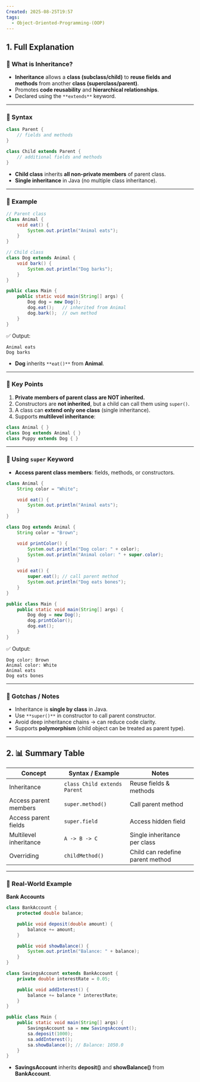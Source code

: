```yaml
---
Created: 2025-08-25T19:57
tags:
  - Object-Oriented-Programming-(OOP)
---
```

## 1. Full Explanation

### 🔹 What is Inheritance?

- **Inheritance** allows a **class (subclass/child)** to **reuse fields and methods** from another **class (superclass/parent)**.
- Promotes **code reusability** and **hierarchical relationships**.
- Declared using the `**extends**` keyword.

---

### 🔹 Syntax

```Java
class Parent {
    // fields and methods
}

class Child extends Parent {
    // additional fields and methods
}

```

- **Child class** inherits **all non-private members** of parent class.
- **Single inheritance** in Java (no multiple class inheritance).

---

### 🔹 Example

```Java
// Parent class
class Animal {
    void eat() {
        System.out.println("Animal eats");
    }
}

// Child class
class Dog extends Animal {
    void bark() {
        System.out.println("Dog barks");
    }
}

public class Main {
    public static void main(String[] args) {
        Dog dog = new Dog();
        dog.eat();   // inherited from Animal
        dog.bark();  // own method
    }
}

```

✅ Output:

```Plain
Animal eats
Dog barks

```

- **Dog** inherits `**eat()**` from **Animal**.

---

### 🔹 Key Points

1. **Private members of parent class are NOT inherited.**
2. Constructors are **not inherited**, but a child can call them using `super()`.
3. A class can **extend only one class** (single inheritance).
4. Supports **multilevel inheritance**:

```Java
class Animal { }
class Dog extends Animal { }
class Puppy extends Dog { }

```

---

### 🔹 Using `super` Keyword

- **Access parent class members**: fields, methods, or constructors.

```Java
class Animal {
    String color = "White";

    void eat() {
        System.out.println("Animal eats");
    }
}

class Dog extends Animal {
    String color = "Brown";

    void printColor() {
        System.out.println("Dog color: " + color);
        System.out.println("Animal color: " + super.color);
    }

    void eat() {
        super.eat(); // call parent method
        System.out.println("Dog eats bones");
    }
}

public class Main {
    public static void main(String[] args) {
        Dog dog = new Dog();
        dog.printColor();
        dog.eat();
    }
}

```

✅ Output:

```Plain
Dog color: Brown
Animal color: White
Animal eats
Dog eats bones

```

---

### 🔹 Gotchas / Notes

- Inheritance is **single by class** in Java.
- Use `**super()**` in constructor to call parent constructor.
- Avoid deep inheritance chains → can reduce code clarity.
- Supports **polymorphism** (child object can be treated as parent type).

---

## 2. 📊 Summary Table

|Concept|Syntax / Example|Notes|
|---|---|---|
|Inheritance|`class Child extends Parent`|Reuse fields & methods|
|Access parent members|`super.method()`|Call parent method|
|Access parent fields|`super.field`|Access hidden field|
|Multilevel inheritance|`A -> B -> C`|Single inheritance per class|
|Overriding|`childMethod()`|Child can redefine parent method|

---

### 🔹 Real-World Example

**Bank Accounts**

```Java
class BankAccount {
    protected double balance;

    public void deposit(double amount) {
        balance += amount;
    }

    public void showBalance() {
        System.out.println("Balance: " + balance);
    }
}

class SavingsAccount extends BankAccount {
    private double interestRate = 0.05;

    public void addInterest() {
        balance += balance * interestRate;
    }
}

public class Main {
    public static void main(String[] args) {
        SavingsAccount sa = new SavingsAccount();
        sa.deposit(1000);
        sa.addInterest();
        sa.showBalance(); // Balance: 1050.0
    }
}

```

- **SavingsAccount** inherits **deposit()** and **showBalance()** from **BankAccount**.